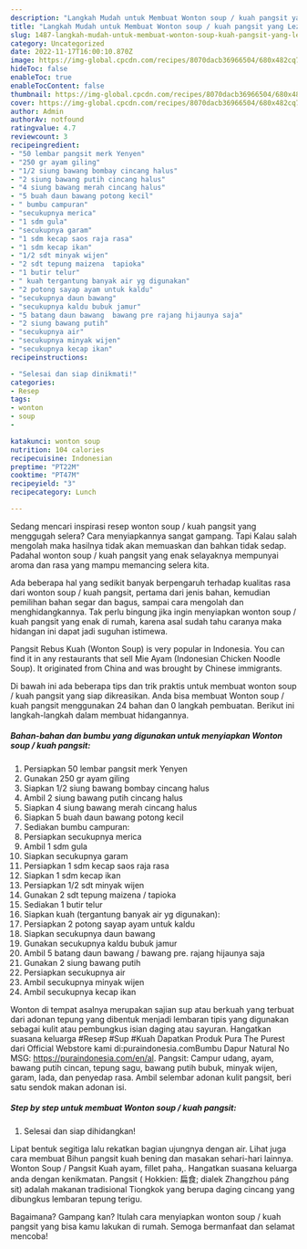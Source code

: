 ```yaml
---
description: "Langkah Mudah untuk Membuat Wonton soup / kuah pangsit yang Lezat"
title: "Langkah Mudah untuk Membuat Wonton soup / kuah pangsit yang Lezat"
slug: 1487-langkah-mudah-untuk-membuat-wonton-soup-kuah-pangsit-yang-lezat
category: Uncategorized
date: 2022-11-17T16:00:10.870Z
image: https://img-global.cpcdn.com/recipes/8070dacb36966504/680x482cq70/wonton-soup-kuah-pangsit-foto-resep-utama.jpg
hideToc: false
enableToc: true
enableTocContent: false
thumbnail: https://img-global.cpcdn.com/recipes/8070dacb36966504/680x482cq70/wonton-soup-kuah-pangsit-foto-resep-utama.jpg
cover: https://img-global.cpcdn.com/recipes/8070dacb36966504/680x482cq70/wonton-soup-kuah-pangsit-foto-resep-utama.jpg
author: Admin
authorAv: notfound
ratingvalue: 4.7
reviewcount: 3
recipeingredient:
- "50 lembar pangsit merk Yenyen"
- "250 gr ayam giling"
- "1/2 siung bawang bombay cincang halus"
- "2 siung bawang putih cincang halus"
- "4 siung bawang merah cincang halus"
- "5 buah daun bawang potong kecil"
- " bumbu campuran"
- "secukupnya merica"
- "1 sdm gula"
- "secukupnya garam"
- "1 sdm kecap saos raja rasa"
- "1 sdm kecap ikan"
- "1/2 sdt minyak wijen"
- "2 sdt tepung maizena  tapioka"
- "1 butir telur"
- " kuah tergantung banyak air yg digunakan"
- "2 potong sayap ayam untuk kaldu"
- "secukupnya daun bawang"
- "secukupnya kaldu bubuk jamur"
- "5 batang daun bawang  bawang pre rajang hijaunya saja"
- "2 siung bawang putih"
- "secukupnya air"
- "secukupnya minyak wijen"
- "secukupnya kecap ikan"
recipeinstructions:

- "Selesai dan siap dinikmati!"
categories:
- Resep
tags:
- wonton
- soup
- 

katakunci: wonton soup  
nutrition: 104 calories
recipecuisine: Indonesian
preptime: "PT22M"
cooktime: "PT47M"
recipeyield: "3"
recipecategory: Lunch

---
```



Sedang mencari inspirasi resep wonton soup / kuah pangsit yang menggugah selera? Cara menyiapkannya sangat gampang. Tapi Kalau salah mengolah maka hasilnya tidak akan memuaskan dan bahkan tidak sedap. Padahal wonton soup / kuah pangsit yang enak selayaknya mempunyai aroma dan rasa yang mampu memancing selera kita.


Ada beberapa hal yang sedikit banyak berpengaruh terhadap kualitas rasa dari wonton soup / kuah pangsit, pertama dari jenis bahan, kemudian pemilihan bahan segar dan bagus, sampai cara mengolah dan menghidangkannya. Tak perlu bingung jika ingin menyiapkan wonton soup / kuah pangsit yang enak di rumah, karena asal sudah tahu caranya maka hidangan ini dapat jadi suguhan istimewa.

Pangsit Rebus Kuah (Wonton Soup) is very popular in Indonesia. You can find it in any restaurants that sell Mie Ayam (Indonesian Chicken Noodle Soup). It originated from China and was brought by Chinese immigrants.


Di bawah ini ada beberapa tips dan trik praktis untuk membuat wonton soup / kuah pangsit yang siap dikreasikan. Anda bisa membuat Wonton soup / kuah pangsit menggunakan 24 bahan dan 0 langkah pembuatan. Berikut ini langkah-langkah dalam membuat hidangannya.

<!--inarticleads1-->

##### Bahan-bahan dan bumbu yang digunakan untuk menyiapkan Wonton soup / kuah pangsit:

1. Persiapkan 50 lembar pangsit merk Yenyen
1. Gunakan 250 gr ayam giling
1. Siapkan 1/2 siung bawang bombay cincang halus
1. Ambil 2 siung bawang putih cincang halus
1. Siapkan 4 siung bawang merah cincang halus
1. Siapkan 5 buah daun bawang potong kecil
1. Sediakan  bumbu campuran:
1. Persiapkan secukupnya merica
1. Ambil 1 sdm gula
1. Siapkan secukupnya garam
1. Persiapkan 1 sdm kecap saos raja rasa
1. Siapkan 1 sdm kecap ikan
1. Persiapkan 1/2 sdt minyak wijen
1. Gunakan 2 sdt tepung maizena / tapioka
1. Sediakan 1 butir telur
1. Siapkan  kuah (tergantung banyak air yg digunakan):
1. Persiapkan 2 potong sayap ayam untuk kaldu
1. Siapkan secukupnya daun bawang
1. Gunakan secukupnya kaldu bubuk jamur
1. Ambil 5 batang daun bawang / bawang pre. rajang hijaunya saja
1. Gunakan 2 siung bawang putih
1. Persiapkan secukupnya air
1. Ambil secukupnya minyak wijen
1. Ambil secukupnya kecap ikan


Wonton di tempat asalnya merupakan sajian sup atau berkuah yang terbuat dari adonan tepung yang dibentuk menjadi lembaran tipis yang digunakan sebagai kulit atau pembungkus isian daging atau sayuran. Hangatkan suasana keluarga #Resep #Sup #Kuah Dapatkan Produk Pura The Purest dari Official Webstore kami di:puraindonesia.comBumbu Dapur Natural No MSG: https://puraindonesia.com/en/al. Pangsit: Campur udang, ayam, bawang putih cincan, tepung sagu, bawang putih bubuk, minyak wijen, garam, lada, dan penyedap rasa. Ambil selembar adonan kulit pangsit, beri satu sendok makan adonan isi. 

<!--inarticleads2-->

##### Step by step untuk membuat Wonton soup / kuah pangsit:


1. Selesai dan siap dihidangkan!

Lipat bentuk segitiga lalu rekatkan bagian ujungnya dengan air. Lihat juga cara membuat Bihun pangsit kuah bening dan masakan sehari-hari lainnya. Wonton Soup / Pangsit Kuah ayam, fillet paha,. Hangatkan suasana keluarga anda dengan kenikmatan. Pangsit ( Hokkien: 扁食; dialek Zhangzhou páng sit) adalah makanan tradisional Tiongkok yang berupa daging cincang yang dibungkus lembaran tepung terigu. 

Bagaimana? Gampang kan? Itulah cara menyiapkan wonton soup / kuah pangsit yang bisa kamu lakukan di rumah. Semoga bermanfaat dan selamat mencoba!
